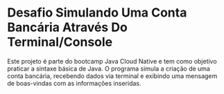 # Desafio Simulando Uma Conta Bancária Através Do Terminal/Console

Este projeto é parte do bootcamp Java Cloud Native e tem como objetivo praticar a sintaxe básica de Java. O programa simula a criação de uma conta bancária, recebendo dados via terminal e exibindo uma mensagem de boas-vindas com as informações inseridas.